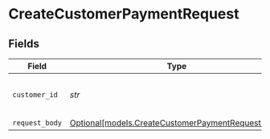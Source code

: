 # CreateCustomerPaymentRequest


## Fields

| Field                                                                                              | Type                                                                                               | Required                                                                                           | Description                                                                                        | Example                                                                                            |
| -------------------------------------------------------------------------------------------------- | -------------------------------------------------------------------------------------------------- | -------------------------------------------------------------------------------------------------- | -------------------------------------------------------------------------------------------------- | -------------------------------------------------------------------------------------------------- |
| `customer_id`                                                                                      | *str*                                                                                              | :heavy_check_mark:                                                                                 | Provide the ID of the related customer.                                                            | cst_5B8cwPMGnU                                                                                     |
| `request_body`                                                                                     | [Optional[models.CreateCustomerPaymentRequestBody]](../models/createcustomerpaymentrequestbody.md) | :heavy_minus_sign:                                                                                 | N/A                                                                                                |                                                                                                    |